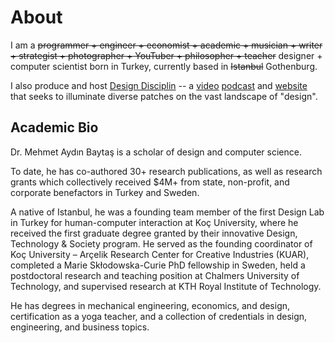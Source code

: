 # About

I am a ~~programmer + engineer + economist + academic + musician + writer + strategist + photographer + YouTuber + philosopher + teacher~~ designer + computer scientist born in Turkey, currently based in ~~Istanbul~~ Gothenburg.

I also produce and host [Design Disciplin](https://www.designdisciplin.com/) -- a [video](https://www.youtube.com/designdisciplin) [podcast](https://podcast.designdisciplin.com/) and [website]((https://www.designdisciplin.com/)) that seeks to illuminate diverse patches on the vast landscape of "design".
  

## Academic Bio

Dr. Mehmet Aydın Baytaş is a scholar of design and computer science.

To date, he has co-authored 30+ research publications, as well as research grants which collectively received $4M+ from state, non-profit, and corporate benefactors in Turkey and Sweden.

A native of Istanbul, he was a founding team member of the first Design Lab in Turkey for human-computer interaction at Koç University, where he received the first graduate degree granted by their innovative Design, Technology & Society program. He served as the founding coordinator of Koç University – Arçelik Research Center for Creative Industries (KUAR), completed a Marie Skłodowska-Curie PhD fellowship in Sweden, held a postdoctoral research and teaching position at Chalmers University of Technology, and supervised research at KTH Royal Institute of Technology.

He has degrees in mechanical engineering, economics, and design, certification as a yoga teacher, and a collection of credentials in design, engineering, and business topics.
